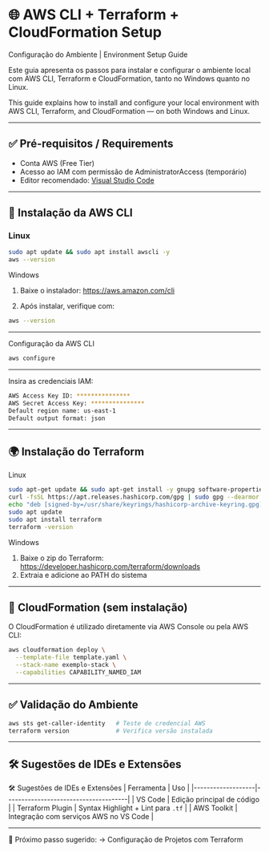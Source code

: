 # 🌐 AWS CLI + Terraform + CloudFormation Setup  
Configuração do Ambiente | Environment Setup Guide

Este guia apresenta os passos para instalar e configurar o ambiente local com AWS CLI, Terraform e CloudFormation, tanto no Windows quanto no Linux.

This guide explains how to install and configure your local environment with AWS CLI, Terraform, and CloudFormation — on both Windows and Linux.

---

## ✅ Pré-requisitos / Requirements

- Conta AWS (Free Tier)
- Acesso ao IAM com permissão de AdministratorAccess (temporário)
- Editor recomendado: [Visual Studio Code](https://code.visualstudio.com/)

---

## 🔧 Instalação da AWS CLI

### Linux

```bash
sudo apt update && sudo apt install awscli -y
aws --version
```
Windows

1. Baixe o instalador:
   https://aws.amazon.com/cli

2. Após instalar, verifique com:
```bash
aws --version
```
---
Configuração da AWS CLI
```bash
aws configure
```
---
Insira as credenciais IAM:
```bash
AWS Access Key ID: ***************
AWS Secret Access Key: ***************
Default region name: us-east-1
Default output format: json
```
---

## 🌍 Instalação do Terraform
Linux
```bash
sudo apt-get update && sudo apt-get install -y gnupg software-properties-common curl
curl -fsSL https://apt.releases.hashicorp.com/gpg | sudo gpg --dearmor -o /usr/share/keyrings/hashicorp-archive-keyring.gpg
echo "deb [signed-by=/usr/share/keyrings/hashicorp-archive-keyring.gpg] https://apt.releases.hashicorp.com $(lsb_release -cs) main" | sudo tee /etc/apt/sources.list.d/hashicorp.list
sudo apt update
sudo apt install terraform
terraform -version
```
Windows

1. Baixe o zip do Terraform:
   https://developer.hashicorp.com/terraform/downloads
2. Extraia e adicione ao PATH do sistema
---

## 🧩 CloudFormation (sem instalação)

O CloudFormation é utilizado diretamente via AWS Console ou pela AWS CLI:
```bash
aws cloudformation deploy \
  --template-file template.yaml \
  --stack-name exemplo-stack \
  --capabilities CAPABILITY_NAMED_IAM
```
---

## ✅ Validação do Ambiente
```bash
aws sts get-caller-identity   # Teste de credencial AWS
terraform version             # Verifica versão instalada
```
---

## 🛠️ Sugestões de IDEs e Extensões

🛠️ Sugestões de IDEs e Extensões
| Ferramenta        | Uso                                 |
|-------------------|--------------------------------------|
| VS Code           | Edição principal de código           |
| Terraform Plugin  | Syntax Highlight + Lint para `.tf`  |
| AWS Toolkit       | Integração com serviços AWS no VS Code |

---

📘 Próximo passo sugerido:
→ Configuração de Projetos com Terraform
